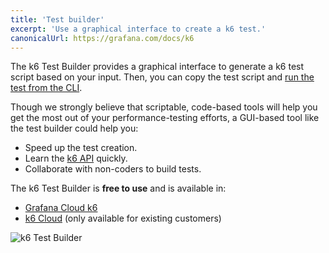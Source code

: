 ```yaml
---
title: 'Test builder'
excerpt: 'Use a graphical interface to create a k6 test.'
canonicalUrl: https://grafana.com/docs/k6
---
```


The k6 Test Builder provides a graphical interface to generate a k6 test script based on your input. Then, you can copy the test script and [run the test from the CLI](/get-started/running-k6).

Though we strongly believe that scriptable, code-based tools will help you get the most out of your performance-testing efforts, a GUI-based tool like the test builder could help you:

- Speed up the test creation.
- Learn the [k6 API](/javascript-api) quickly.
- Collaborate with non-coders to build tests.

The k6 Test Builder is **free to use** and is available in:
- [Grafana Cloud k6](https://grafana.com/docs/grafana-cloud/k6/author-run/test-builder/)
- [k6 Cloud](/cloud) (only available for existing customers)

![k6 Test Builder](images/grafana-cloud-k6-test-builder.png)



